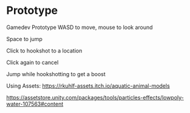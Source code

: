# Prototype
Gamedev Prototype
WASD to move, mouse to look around

Space to jump

Click to hookshot to a location

Click again to cancel

Jump while hookshotting to get a boost


Using Assets:
https://rkuhlf-assets.itch.io/aquatic-animal-models

https://assetstore.unity.com/packages/tools/particles-effects/lowpoly-water-107563#content
